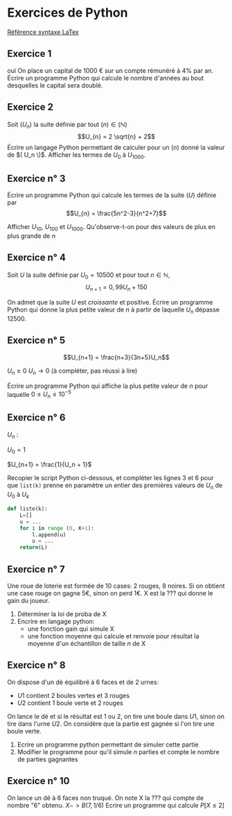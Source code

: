 # Exercices de Python

[Référence syntaxe LaTex](https://en.wikibooks.org/wiki/LaTeX/Mathematics#Symbols)

## Exercice 1
oui
On place un capital de 1000 € sur un compte rémunéré à 4% par an.
Écrire un programme Python qui calcule le nombre d'années au bout desquelles le capital sera doublé.

## Exercice 2

Soit $( U_n )$ la suite définie par tout $( n ) \in ( \mathbb{N} )$
$$U_{n} = 2 \sqrt{n} + 2$$
Écrire un langage Python permettant de calculer pour un $( n )$ donné la valeur de $( U_n \)$. Afficher les termes de $U_0$ à $U_{1000}$.

## Exercice n° 3

Écrire un programme Python qui calcule les termes de la suite $( U )$ définie par 
$$U_{n} = \frac{5n^2-3}{n^2+7}$$

Afficher $U_{10}$, $U_{100}$ et $U_{1000}$.
Qu'observe-t-on pour des valeurs de plus en plus grande de $n$

## Exercice n° 4

Soit $U$ la suite définie par $U_0 = 10 500$ et pour tout $n \in \mathbb{N}$,  
$$U_{n+1} = 0,99U_n + 150$$

On admet que la suite $U$ est _croissante_ et positive.
Écrire un programme Python qui donne la plus petite valeur de $n$ à partir de laquelle $U_n$ dépasse $12 500$.

## Exercice n° 5
$$U_{n+1} = \frac{n+3}{3n+5}U_n$$

$U_n \geq 0$
$U_n \to 0$ (à compléter, pas réussi à lire)

Écrire un programme Python qui affiche la plus petite valeur de $n$ pour laquelle $0 \leq U_n \leq 10^{-5}$

## Exercice n° 6
$U_n$ : 

$U_0=1$

$U_{n+1} = \frac{1}{U_n + 1}$

Recopier le script Python ci-dessous, et compléter les lignes 3 et 6 pour que `list(k)` prenne en paramètre un entier des premières valeurs de $U_n$ de $U_0$ à $U_k$
```python
def liste(k):
    L=[]
    u = ...
    for i in range (0, K+1):
        l.append(u)
        u = ...
    return(L)
```

## Exercice n° 7

Une roue de loterie est formée de 10 cases: 2 rouges, 8 noires. Si on obtient une case rouge on gagne 5€, sinon on perd 1€. X est la ??? qui donne le gain du joueur.
1. Déterminer la loi de proba de X
2. Encrire en langage python:
   - une fonction gain qui simule X
   - une fonction moyenne qui calcule et renvoie pour résultat la moyenne d'un échantillon de taille $n$ de X

## Exercice n° 8
  
On dispose d'un dé équilibré à 6 faces et de 2 urnes:
- $U1$ contient 2 boules vertes et 3 rouges
- $U2$ contient 1 boule verte et 2 rouges

On lance le dé et si le résultat est 1 ou 2, on tire une boule dans $U1$, sinon on tire dans l'urne $U2$. On considère que la partie est gagnée si l'on tire une boule verte.

1. Ecrire un programme python permettant de simuler cette partie
2. Modifier le programme pour qu'il simule $n$ parties et compte le nombre de parties gagnantes

## Exercice n° 10

On lance un dé à 6 faces non truqué.
On note X la ??? qui compte de nombre "6" obtenu. $X->B(7,1/6)$
Ecrire un programme qui calcule $P[X \leq 2]$


